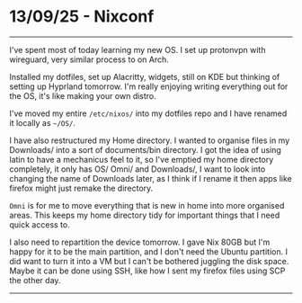 # 13/09/25 - Nixconf
---

I've spent most of today learning my new OS.  I set up protonvpn with wireguard, very similar process to on Arch.  

Installed my dotfiles, set up Alacritty, widgets, still on KDE but thinking of setting up Hyprland tomorrow.  I'm really enjoying writing everything out for the OS, it's like making your own distro.

I've moved my entire ```/etc/nixos/``` into my dotfiles repo and I have renamed it locally as ```~/OS/```.

I have also restructured my Home directory.  I wanted to organise files in my Downloads/ into a sort of documents/bin directory.  I got the idea of using latin to have a mechanicus feel to it, so I've emptied my home directory completely, it only has OS/ Omni/ and Downloads/, I want to look into changing the name of Downloads later, as I think if I rename it then apps like firefox might just remake the directory.  

```Omni``` is for me to move everything that is new in home into more organised areas.
This keeps my home directory tidy for important things that I need quick access to.

I also need to repartition the device tomorrow.  I gave Nix 80GB but I'm happy for it to be the main partition, and I don't need the Ubuntu partition.  I did want to turn it into a VM but I can't be bothered juggling the disk space.  Maybe it can be done using SSH, like how I sent my firefox files using SCP the other day.

---

